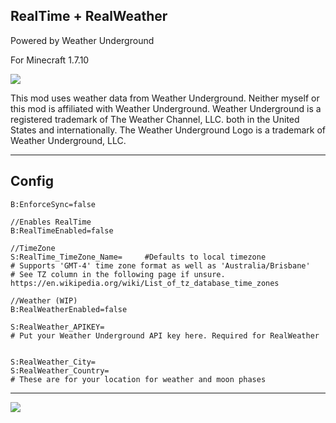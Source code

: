 RealTime + RealWeather
-----------
Powered by Weather Underground


For Minecraft 1.7.10

<a href='http://jenkins.petercashel.net/job/RealTime/'><img src='http://jenkins.petercashel.net/buildStatus/icon?job=RealTime'></a>

This mod uses weather data from Weather Underground. Neither myself or this mod is affiliated with Weather Underground.
Weather Underground is a registered trademark of The Weather Channel, LLC. both in the United States and internationally. The Weather Underground Logo is a trademark of Weather Underground, LLC.


----------
 Config
----------

    B:EnforceSync=false
	
	//Enables RealTime
    B:RealTimeEnabled=false
	
	//TimeZone
    S:RealTime_TimeZone_Name=     #Defaults to local timezone
    # Supports 'GMT-4' time zone format as well as 'Australia/Brisbane'
	# See TZ column in the following page if unsure. https://en.wikipedia.org/wiki/List_of_tz_database_time_zones
	
	//Weather (WIP)
	B:RealWeatherEnabled=false
	
	S:RealWeather_APIKEY=
	# Put your Weather Underground API key here. Required for RealWeather
    
	
    S:RealWeather_City=
	S:RealWeather_Country=
	# These are for your location for weather and moon phases
	
--------------------------------------------------------------------

<img src="http://icons.wxug.com/logos/PNG/wundergroundLogo_4c_horz.png">

